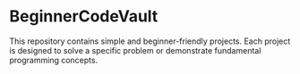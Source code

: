 # BeginnerCodeVault
This repository contains simple and beginner-friendly projects. Each project is designed to solve a specific problem or demonstrate fundamental programming concepts.
